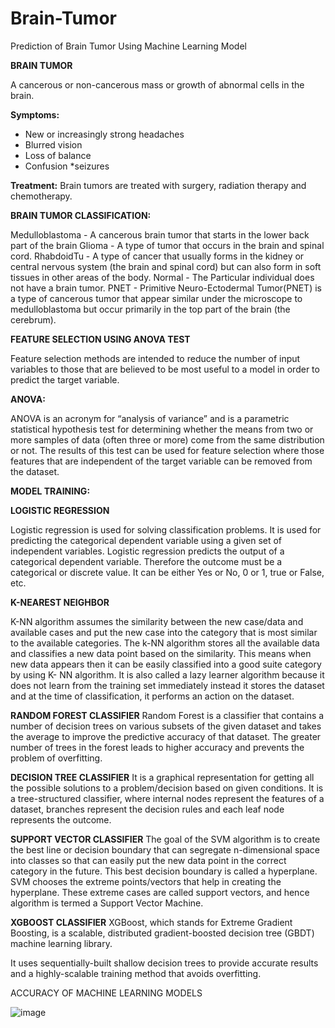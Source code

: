 # Brain-Tumor
Prediction of Brain Tumor Using Machine Learning Model

**BRAIN TUMOR**

A cancerous or non-cancerous mass or growth of abnormal cells in the brain.

**Symptoms:**
* New or increasingly strong headaches
* Blurred vision
* Loss of balance
* Confusion
*seizures

**Treatment:**
Brain tumors are treated with surgery, radiation therapy and chemotherapy.

**BRAIN TUMOR CLASSIFICATION:**

Medulloblastoma - A cancerous brain tumor that starts in the lower back part of the brain
Glioma - A type of tumor that occurs in the brain and spinal cord.
RhabdoidTu - A type of cancer that usually forms in the kidney or central nervous system (the brain and spinal cord) but can also form in soft tissues in other areas of the body.
Normal - The Particular individual does not have a brain tumor.
PNET - Primitive Neuro-Ectodermal Tumor(PNET) is a type of cancerous tumor that appear similar under the microscope to medulloblastoma but occur primarily in the top part of the brain (the cerebrum).

**FEATURE SELECTION USING ANOVA TEST**

Feature selection methods are intended to reduce the number of input variables to those that are believed to be most useful to a model in order to predict the target variable.

**ANOVA:**

ANOVA is an acronym for “analysis of variance” and is a parametric statistical hypothesis test for determining whether the means from two or more samples of data (often three or more) come from the same distribution or not.
The results of this test can be used for feature selection where those features that are independent of the target variable can be removed from the dataset.

**MODEL TRAINING:**

**LOGISTIC REGRESSION**

Logistic regression is used for solving classification problems.
It is used for predicting the categorical dependent variable using a given set of independent variables.
Logistic regression predicts the output of a categorical dependent variable. Therefore the outcome must be a categorical or discrete value. It can be either Yes or No, 0 or 1, true or False, etc.

**K-NEAREST NEIGHBOR**

K-NN algorithm assumes the similarity between the new case/data and available cases and put the new case into the category that is most similar to the available categories.
The k-NN algorithm stores all the available data and classifies a new data point based on the similarity. This means when new data appears then it can be easily classified into a good suite category by using K- NN algorithm.
It is also called a lazy learner algorithm because it does not learn from the training set immediately instead it stores the dataset and at the time of classification, it performs an action on the dataset.

**RANDOM FOREST CLASSIFIER**
Random Forest is a classifier that contains a number of decision trees on various subsets of the given dataset and takes the average to improve the predictive accuracy of that dataset.
The greater number of trees in the forest leads to higher accuracy and prevents the problem of overfitting.

**DECISION TREE CLASSIFIER**
It is a graphical representation for getting all the possible solutions to a problem/decision based on given conditions.
It is a tree-structured classifier, where internal nodes represent the features of a dataset, branches represent the decision rules and each leaf node represents the outcome.

**SUPPORT VECTOR CLASSIFIER**
The goal of the SVM algorithm is to create the best line or decision boundary that can segregate n-dimensional space into classes so that can easily put the new data point in the correct category in the future. This best decision boundary is called a hyperplane.
SVM chooses the extreme points/vectors that help in creating the hyperplane.
These extreme cases are called support vectors, and hence algorithm is termed a Support Vector Machine.

**XGBOOST CLASSIFIER**
XGBoost, which stands for Extreme Gradient Boosting, is a scalable, distributed gradient-boosted decision tree (GBDT) machine learning library.

It uses sequentially-built shallow decision trees to provide accurate results and a highly-scalable training method that avoids overfitting.

ACCURACY OF MACHINE LEARNING MODELS

![image](https://github.com/Dhivyadd20/Brain-Tumor/assets/129213031/472e5dd7-ea88-4210-845b-9b5a6ced781f)
